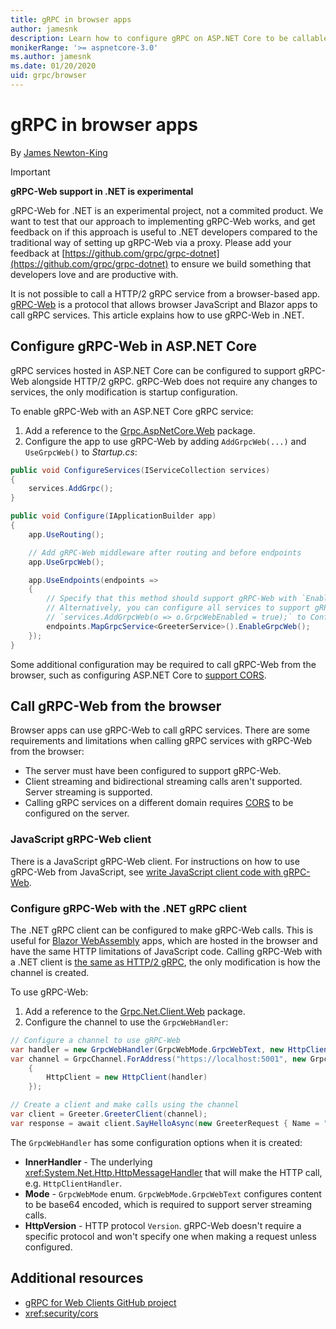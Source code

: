 ```yaml
---
title: gRPC in browser apps
author: jamesnk
description: Learn how to configure gRPC on ASP.NET Core to be callable from browser apps using gRPC-Web.
monikerRange: '>= aspnetcore-3.0'
ms.author: jamesnk
ms.date: 01/20/2020
uid: grpc/browser
---
```

# gRPC in browser apps

By [James Newton-King](https://twitter.com/jamesnk)

> [!IMPORTANT]
> **gRPC-Web support in .NET is experimental**
>
> gRPC-Web for .NET is an experimental project, not a commited product. We want to test that our approach to implementing gRPC-Web works, and get feedback on if this approach is useful to .NET developers compared to the traditional way of setting up gRPC-Web via a proxy. Please add your feedback at [https://github.com/grpc/grpc-dotnet](https://github.com/grpc/grpc-dotnet) to ensure we build something that developers love and are productive with.

It is not possible to call a HTTP/2 gRPC service from a browser-based app. [gRPC-Web](https://github.com/grpc/grpc/blob/master/doc/PROTOCOL-WEB.md) is a protocol that allows browser JavaScript and Blazor apps to call gRPC services. This article explains how to use gRPC-Web in .NET.

## Configure gRPC-Web in ASP.NET Core

gRPC services hosted in ASP.NET Core can be configured to support gRPC-Web alongside HTTP/2 gRPC. gRPC-Web does not require any changes to services, the only modification is startup configuration.

To enable gRPC-Web with an ASP.NET Core gRPC service:

1. Add a reference to the [Grpc.AspNetCore.Web](https://www.nuget.org/packages/Grpc.AspNetCore.Web) package.
2. Configure the app to use gRPC-Web by adding `AddGrpcWeb(...)` and `UseGrpcWeb()` to *Startup.cs*:

```csharp
public void ConfigureServices(IServiceCollection services)
{
    services.AddGrpc();
}

public void Configure(IApplicationBuilder app)
{
    app.UseRouting();

    // Add gRPC-Web middleware after routing and before endpoints
    app.UseGrpcWeb();

    app.UseEndpoints(endpoints =>
    {
        // Specify that this method should support gRPC-Web with `EnableGrpcWeb()`.
        // Alternatively, you can configure all services to support gRPC-Web by adding
        // `services.AddGrpcWeb(o => o.GrpcWebEnabled = true);` to ConfigureServices
        endpoints.MapGrpcService<GreeterService>().EnableGrpcWeb();
    });
}
```

Some additional configuration may be required to call gRPC-Web from the browser, such as configuring ASP.NET Core to [support CORS](xref:security/cors).

## Call gRPC-Web from the browser

Browser apps can use gRPC-Web to call gRPC services. There are some requirements and limitations when calling gRPC services with gRPC-Web from the browser:

* The server must have been configured to support gRPC-Web.
* Client streaming and bidirectional streaming calls aren't supported. Server streaming is supported.
* Calling gRPC services on a different domain requires [CORS](xref:security/cors) to be configured on the server.

### JavaScript gRPC-Web client

There is a JavaScript gRPC-Web client. For instructions on how to use gRPC-Web from JavaScript, see [write JavaScript client code with gRPC-Web](https://github.com/grpc/grpc-web/tree/master/net/grpc/gateway/examples/helloworld#write-client-code).

### Configure gRPC-Web with the .NET gRPC client

The .NET gRPC client can be configured to make gRPC-Web calls. This is useful for [Blazor WebAssembly](xref:blazor/index#blazor-webassembly) apps, which are hosted in the browser and have the same HTTP limitations of JavaScript code. Calling gRPC-Web with a .NET client is [the same as HTTP/2 gRPC](xref:grpc/client), the only modification is how the channel is created.

To use gRPC-Web:

1. Add a reference to the [Grpc.Net.Client.Web](https://www.nuget.org/packages/Grpc.Net.Client.Web) package.
2. Configure the channel to use the `GrpcWebHandler`:

```csharp
// Configure a channel to use gRPC-Web
var handler = new GrpcWebHandler(GrpcWebMode.GrpcWebText, new HttpClientHandler());
var channel = GrpcChannel.ForAddress("https://localhost:5001", new GrpcChannelOptions
    {
        HttpClient = new HttpClient(handler)
    });

// Create a client and make calls using the channel
var client = Greeter.GreeterClient(channel);
var response = await client.SayHelloAsync(new GreeterRequest { Name = ".NET" });
```

The `GrpcWebHandler` has some configuration options when it is created:

* **InnerHandler** - The underlying <xref:System.Net.Http.HttpMessageHandler> that will make the HTTP call, e.g. `HttpClientHandler`.
* **Mode** - `GrpcWebMode` enum. `GrpcWebMode.GrpcWebText` configures content to be base64 encoded, which is required to support server streaming calls.
* **HttpVersion** - HTTP protocol `Version`. gRPC-Web doesn't require a specific protocol and won't specify one when making a request unless configured.

## Additional resources

* [gRPC for Web Clients GitHub project](https://github.com/grpc/grpc-web)
* <xref:security/cors>